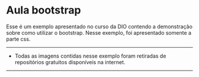 # Aula bootstrap

Esse é um exemplo apresentado no curso da DIO contendo a demonstração sobre como utilizar o bootstrap. Nesse exemplo, foi apresentado somente a parte css. 
***

* Todas as imagens contidas nesse exemplo foram retiradas de repositórios gratuitos disponíveis na internet.
***